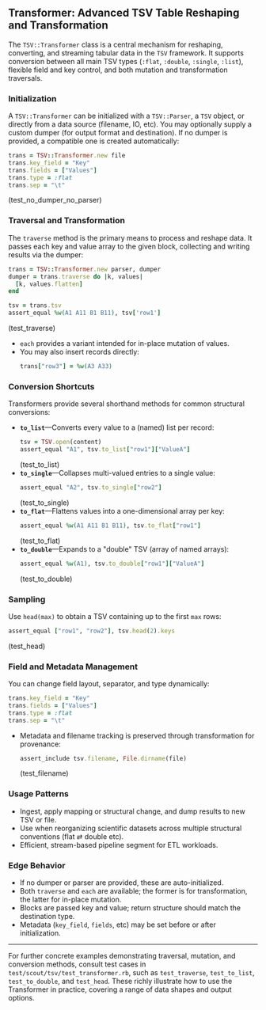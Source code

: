 ## Transformer: Advanced TSV Table Reshaping and Transformation

The `TSV::Transformer` class is a central mechanism for reshaping, converting, and streaming tabular data in the `TSV` framework. It supports conversion between all main TSV types (`:flat`, `:double`, `:single`, `:list`), flexible field and key control, and both mutation and transformation traversals.

### Initialization

A `TSV::Transformer` can be initialized with a `TSV::Parser`, a `TSV` object, or directly from a data source (filename, IO, etc). You may optionally supply a custom dumper (for output format and destination). If no dumper is provided, a compatible one is created automatically:

```ruby
trans = TSV::Transformer.new file
trans.key_field = "Key"
trans.fields = ["Values"]
trans.type = :flat
trans.sep = "\t"
```
(test_no_dumper_no_parser)

### Traversal and Transformation

The `traverse` method is the primary means to process and reshape data. It passes each key and value array to the given block, collecting and writing results via the dumper:

```ruby
trans = TSV::Transformer.new parser, dumper
dumper = trans.traverse do |k, values|
  [k, values.flatten]
end

tsv = trans.tsv
assert_equal %w(A1 A11 B1 B11), tsv['row1']
```
(test_traverse)

- `each` provides a variant intended for in-place mutation of values.
- You may also insert records directly: 
  ```ruby
  trans["row3"] = %w(A3 A33)
  ```

### Conversion Shortcuts

Transformers provide several shorthand methods for common structural conversions:

- **`to_list`**—Converts every value to a (named) list per record:
    ```ruby
    tsv = TSV.open(content)
    assert_equal "A1", tsv.to_list["row1"]["ValueA"]
    ```
    (test_to_list)
- **`to_single`**—Collapses multi-valued entries to a single value:
    ```ruby
    assert_equal "A2", tsv.to_single["row2"]
    ```
    (test_to_single)
- **`to_flat`**—Flattens values into a one-dimensional array per key:
    ```ruby
    assert_equal %w(A1 A11 B1 B11), tsv.to_flat["row1"]
    ```
    (test_to_flat)
- **`to_double`**—Expands to a "double" TSV (array of named arrays):
    ```ruby
    assert_equal %w(A1), tsv.to_double["row1"]["ValueA"]
    ```
    (test_to_double)

### Sampling

Use `head(max)` to obtain a TSV containing up to the first `max` rows:

```ruby
assert_equal ["row1", "row2"], tsv.head(2).keys
```
(test_head)

### Field and Metadata Management

You can change field layout, separator, and type dynamically:
```ruby
trans.key_field = "Key"
trans.fields = ["Values"]
trans.type = :flat
trans.sep = "\t"
```
- Metadata and filename tracking is preserved through transformation for provenance:
    ```ruby
    assert_include tsv.filename, File.dirname(file)
    ```
    (test_filename)

### Usage Patterns

- Ingest, apply mapping or structural change, and dump results to new TSV or file.
- Use when reorganizing scientific datasets across multiple structural conventions (flat ⇄ double etc).
- Efficient, stream-based pipeline segment for ETL workloads.

### Edge Behavior

- If no dumper or parser are provided, these are auto-initialized.
- Both `traverse` and `each` are available; the former is for transformation, the latter for in-place mutation.
- Blocks are passed key and value; return structure should match the destination type.
- Metadata (`key_field`, `fields`, etc) may be set before or after initialization.

---

For further concrete examples demonstrating traversal, mutation, and conversion methods, consult test cases in `test/scout/tsv/test_transformer.rb`, such as `test_traverse`, `test_to_list`, `test_to_double`, and `test_head`. These richly illustrate how to use the Transformer in practice, covering a range of data shapes and output options.